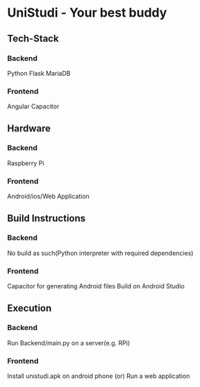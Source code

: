 # UniStudi - Your best buddy

## Tech-Stack
### Backend
Python
Flask
MariaDB

### Frontend
Angular
Capacitor


## Hardware
### Backend
Raspberry Pi

### Frontend
Android/ios/Web Application


## Build Instructions
### Backend
No build as such(Python interpreter with required dependencies)

### Frontend
Capacitor for generating Android files
Build on Android Studio

## Execution
### Backend
Run Backend/main.py on a server(e.g. RPi)

### Frontend
Install unistudi.apk on android phone
(or)
Run a web application
